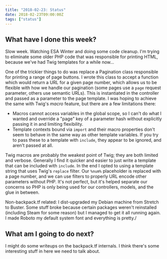 ```yaml
---
title: "2018-02-23: Status"
date: 2018-02-23T09:00:00Z
tags: ["status"]
---
```


## What have I done this week?

Slow week. Watching ESA Winter and doing some code cleanup. I'm trying to eliminate some older PHP code that was responsible for printing HTML, because we've had Twig templates for a while now...

One of the trickier things to do was replace a Pagination class responsible for printing a range of page buttons. I wrote this class to accept a function which would return a URL for a given page number, which allows us to be flexible with how we handle our pagination (some pages use a `page` request parameter, others use semantic URLs). This is instantiated in the controller and passed as a parameter to the page template. I was hoping to achieve the same with Twig's *macro* feature, but there are a few limitations there:

* Macros cannot access variables in the global scope, so I can't do what I wanted and override a "page" key of a parameter hash without explicitly passing it in and limiting flexibility.
* Template contexts bound via `import` and their macro properties don't seem to behave in the same way as other template variables. If you try to pass these to a template with `include`, they appear to be ignored, and aren't passed at all.

Twig macros are probably the weakest point of Twig; they are both limited and verbose. Generally I find it quicker and easier to just write a template that can be included with `include`. In the end I opted to using a template string that uses Twig's `replace` filter. Our `%num%` placeholder is replaced with a page number, and we can use filters to properly URL encode other parameters without PHP. It's not perfect, but it's helped separate our concerns so PHP is only being used for our controllers, models, and the glue in between.

Non-backpack.tf related: I dist-upgraded my Debian machine from Stretch to Buster. Some stuff broke because certain packages weren't reinstalled (including Steam for some reason) but I managed to get it all running again. I made Roboto my default system font and everything is pretty./

## What am I going to do next?

I might do some writeups on the backpack.tf internals. I think there's some interesting stuff in here we need to talk about.